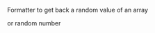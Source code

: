 Formatter to get back a random value of an array

<rv-bind-content class="pt-3">
<template>
<rv-example-tabs class="pt-3" handle="random-array-formatter">
<template type="single-html-file">
<div class="row" rv-assign-random-class="'['col-2', 'col-3', 'col-4', 'col-5', 'col-6']' | random">
  <div rv-class="randomClass">This div has a random column class: {randomClass}</div>
</div>
</template>
</rv-example-tabs>
</template>
</rv-bind-content>

or random number

<rv-bind-content class="pt-3">
<template>
<rv-example-tabs class="pt-3" handle="random-number-formatter">
<template type="single-html-file">
<ul class="list-group" rv-assign-snes-games="'['Mortal Kombat II', 'Teenage Mutant Ninja Turtles IV: Turtles in Time', 'Kirby’s Dream Course', 'Star Fox', 'F-Zero']'" rv-assign-active-index="snesGames | size | minus 1 | random">
  <li rv-each-snes="snesGames" rv-class-active="activeIndex | eq %snes%" class="list-group-item">{snes}</li>
</ul>
</template>
</rv-example-tabs>
</template>
</rv-bind-content>
